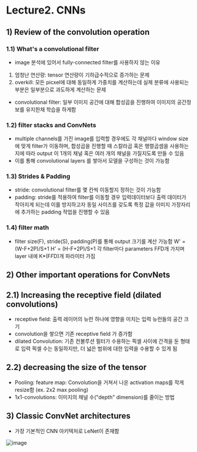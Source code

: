 # Lecture2. CNNs

## 1) Review of the convolution operation
### 1.1) What's a convolutional filter
- image 분석에 있어서 fully-connected filter를 사용하지 않는 이유
 1) 엄청난 연산량: tensor 연산량이 기하급수적으로 증가하는 문제
 2) overkill: 모든 picxel에 대해 동일하게 가중치를 계산하는데 실제 분류에 사용되는 부분은 일부분으로 과도하게 계산하는 문제
- convolutional filter: 일부 이미지 공간에 대해 합성곱을 진행하여 이미지의 공간정보를 유지한채 학습을 하게함
### 1.2) filter stacks and ConvNets
- multiple channels를 가진 image를 입력할 경우에도 각 채널마다 window size에 맞게 filter가 이동하며, 합성곱을 진행할 때 스칼라곱 혹은 행렬곱셈을 사용하는지에 따라 output 이 1개의 채널 혹은 여러 개의 채널을 가질지도록 만들 수 있음
- 이를 통해 convolutional layers 를 쌓아서 모델을 구성하는 것이 가능함
### 1.3) Strides & Padding
- stride: convolutional filter를 몇 칸씩 이동할지 정하는 것이 가능함
- padding: stride를 적용하여 filter를 이동할 경우 입력데이터보다 출력 데이터가 작아지게 되는데 이를 방지하고자 동일 사이즈를 갖도록 특정 값을 이미지 가장자리에 추가하는 padding 작업을 진행할 수 있음
### 1.4) filter math
- filter size(F), stride(S), padding(P)를 통해 output 크기를 계산 가능함
  W' = (W-F+2P)/S+1
  H' = (H-F+2P)/S+1
  각 filter마다 parameters F*F*D개 가지며 layer 내에 K*(F*F*D)개 파라미터 가짐 


## 2) Other important operations for ConvNets
## 2.1) Increasing the receptive field (dilated convolutions)
- receptive field: 출력 레이어의 뉴런 하나에 영향을 미치는 입력 뉴런들의 공간 크기
- convolution을 쌓으면 기존 receptive field 가 증가함 
- dilated Convolution: 기존 컨볼루션 필터가 수용하는 픽셀 사이에 간격을 둔 형태로 입력 픽셀 수는 동일하지만, 더 넓은 범위에 대한 입력을 수용할 수 있게 됨
## 2.2) decreasing the size of the tensor
- Pooling: feature map: Convolution을 거쳐서 나온 activation maps를 작게 resize함 (ex. 2x2 max pooling)
- 1x1-convolutions: 이미지의 채널 수("depth" dimension)를 줄이는 방법

## 3) Classic ConvNet architectures
- 가장 기본적인 CNN 아키텍처로 LeNet이 존재함

![image](https://user-images.githubusercontent.com/66201990/160846148-42b8a5e4-ea00-4744-aba7-61d2052d6487.png)




